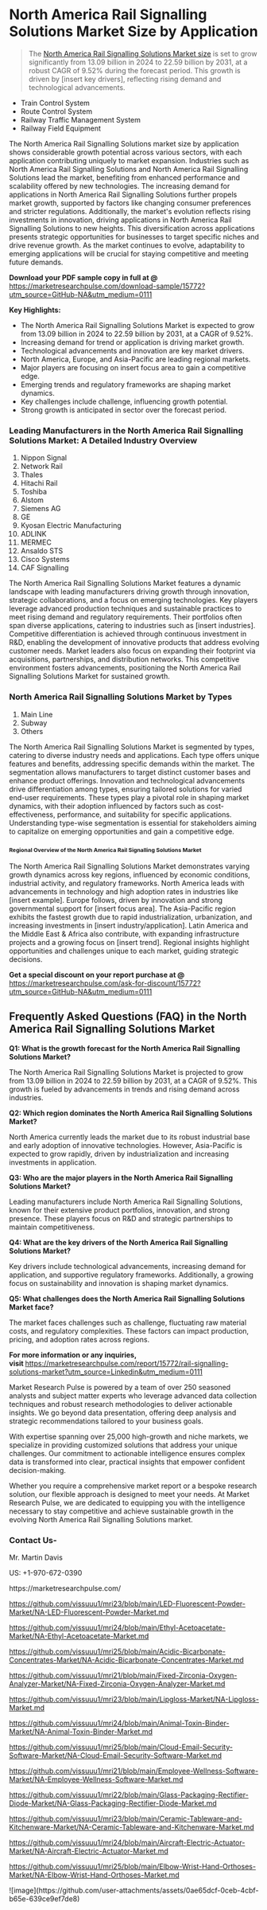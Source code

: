 <h1>North America Rail Signalling Solutions Market&nbsp;Size by Application</h1><blockquote><p>The <a href="https://marketresearchpulse.com/download-sample/15772?utm_source=GitHub-NA&amp;utm_medium=0111">North America Rail Signalling Solutions Market size</a> is set to grow significantly from 13.09 billion in 2024 to 22.59 billion by 2031, at a robust CAGR of 9.52% during the forecast period. This growth is driven by [insert key drivers], reflecting rising demand and technological advancements.</p></blockquote><ul><li>Train Control System<li> Route Control System<li> Railway Traffic Management System<li> Railway Field Equipment</li></ul><p>The North America Rail Signalling Solutions market size by application shows considerable growth potential across various sectors, with each application contributing uniquely to market expansion. Industries such as North America Rail Signalling Solutions and North America Rail Signalling Solutions lead the market, benefiting from enhanced performance and scalability offered by new technologies. The increasing demand for applications in North America Rail Signalling Solutions further propels market growth, supported by factors like changing consumer preferences and stricter regulations. Additionally, the market's evolution reflects rising investments in innovation, driving applications in North America Rail Signalling Solutions to new heights. This diversification across applications presents strategic opportunities for businesses to target specific niches and drive revenue growth. As the market continues to evolve, adaptability to emerging applications will be crucial for staying competitive and meeting future demands.</p><p><strong>Download your PDF sample copy in full at @ </strong><a href="https://marketresearchpulse.com/download-sample/15772?utm_source=GitHub-NA&amp;utm_medium=0111">https://marketresearchpulse.com/download-sample/15772?utm_source=GitHub-NA&amp;utm_medium=0111</a></p><p><strong>Key Highlights: </strong></p><ul><li>The North America Rail Signalling Solutions Market is expected to grow from 13.09 billion in 2024 to 22.59 billion by 2031, at a CAGR of 9.52%.</li><li>Increasing demand for trend or application is driving market growth.</li><li>Technological advancements and innovation are key market drivers.</li><li>North America, Europe, and Asia-Pacific are leading regional markets.</li><li>Major players are focusing on insert focus area to gain a competitive edge.</li><li>Emerging trends and regulatory frameworks are shaping market dynamics.</li><li>Key challenges include challenge, influencing growth potential.</li><li>Strong growth is anticipated in sector over the forecast period.</li></ul><h3>Leading Manufacturers in the North America Rail Signalling Solutions Market: A Detailed Industry Overview</h3><ol><li>Nippon Signal</li><li>Network Rail</li><li>Thales</li><li>Hitachi Rail</li><li>Toshiba</li><li>Alstom</li><li>Siemens AG</li><li>GE</li><li>Kyosan Electric Manufacturing</li><li>ADLINK</li><li>MERMEC</li><li>Ansaldo STS</li><li>Cisco Systems</li><li>CAF Signalling</li></ol><div class="flex max-w-full flex-col flex-grow"><div class="min-h-8 text-message flex w-full flex-col items-end gap-2 whitespace-normal break-words [.text-message+&amp;]:mt-5" dir="auto" data-message-author-role="assistant" data-message-id="fd8432e4-4910-450d-b182-61b7bfb0a01f" data-message-model-slug="gpt-4o"><div class="flex w-full flex-col gap-1 empty:hidden first:pt-[3px]"><div class="markdown prose w-full break-words dark:prose-invert light"><p>The North America Rail Signalling Solutions Market features a dynamic landscape with leading manufacturers driving growth through innovation, strategic collaborations, and a focus on emerging technologies. Key players leverage advanced production techniques and sustainable practices to meet rising demand and regulatory requirements. Their portfolios often span diverse applications, catering to industries such as [insert industries]. Competitive differentiation is achieved through continuous investment in R&amp;D, enabling the development of innovative products that address evolving customer needs. Market leaders also focus on expanding their footprint via acquisitions, partnerships, and distribution networks. This competitive environment fosters advancements, positioning the North America Rail Signalling Solutions Market for sustained growth.</p></div></div></div></div><h3>North America Rail Signalling Solutions Market by Types</h3><ol><li>Main Line<li> Subway<li> Others</li></ol><div class="flex max-w-full flex-col flex-grow"><div class="min-h-8 text-message flex w-full flex-col items-end gap-2 whitespace-normal break-words [.text-message+&amp;]:mt-5" dir="auto" data-message-author-role="assistant" data-message-id="084470be-0bb7-4664-bddf-5156b4f41249" data-message-model-slug="gpt-4o-mini"><div class="flex w-full flex-col gap-1 empty:hidden first:pt-[3px]"><div class="markdown prose w-full break-words dark:prose-invert light"><p>The North America Rail Signalling Solutions Market is segmented by types, catering to diverse industry needs and applications. Each type offers unique features and benefits, addressing specific demands within the market. The segmentation allows manufacturers to target distinct customer bases and enhance product offerings. Innovation and technological advancements drive differentiation among types, ensuring tailored solutions for varied end-user requirements. These types play a pivotal role in shaping market dynamics, with their adoption influenced by factors such as cost-effectiveness, performance, and suitability for specific applications. Understanding type-wise segmentation is essential for stakeholders aiming to capitalize on emerging opportunities and gain a competitive edge.</p></div></div></div></div><h3><span style="font-size: 11px;">Regional Overview of the North America Rail Signalling Solutions Market</span></h3><div class="flex max-w-full flex-col flex-grow"><div class="min-h-8 text-message flex w-full flex-col items-end gap-2 whitespace-normal break-words [.text-message+&amp;]:mt-5" dir="auto" data-message-author-role="assistant" data-message-id="e9038762-ce64-4e30-91c9-9bd413514231" data-message-model-slug="gpt-4o-mini"><div class="flex w-full flex-col gap-1 empty:hidden first:pt-[3px]"><div class="markdown prose w-full break-words dark:prose-invert light"><p>The North America Rail Signalling Solutions Market demonstrates varying growth dynamics across key regions, influenced by economic conditions, industrial activity, and regulatory frameworks. North America leads with advancements in technology and high adoption rates in industries like [insert example]. Europe follows, driven by innovation and strong governmental support for [insert focus area]. The Asia-Pacific region exhibits the fastest growth due to rapid industrialization, urbanization, and increasing investments in [insert industry/application]. Latin America and the Middle East &amp; Africa also contribute, with expanding infrastructure projects and a growing focus on [insert trend]. Regional insights highlight opportunities and challenges unique to each market, guiding strategic decisions.</p></div></div></div></div><p><strong>Get a special discount on your report purchase at @ </strong><a href="https://marketresearchpulse.com/ask-for-discount/15772?utm_source=GitHub-NA&amp;utm_medium=0111">https://marketresearchpulse.com/ask-for-discount/15772?utm_source=GitHub-NA&amp;utm_medium=0111</a></p><h2>Frequently Asked Questions (FAQ) in the North America Rail Signalling Solutions Market</h2><p><strong>Q1: What is the growth forecast for the North America Rail Signalling Solutions Market?</strong></p><p>The North America Rail Signalling Solutions Market is projected to grow from 13.09 billion in 2024 to 22.59 billion by 2031, at a CAGR of 9.52%. This growth is fueled by advancements in trends and rising demand across industries.</p><p><strong>Q2: Which region dominates the North America Rail Signalling Solutions Market?</strong></p><p>North America currently leads the market due to its robust industrial base and early adoption of innovative technologies. However, Asia-Pacific is expected to grow rapidly, driven by industrialization and increasing investments in application.</p><p><strong>Q3: Who are the major players in the North America Rail Signalling Solutions Market?</strong></p><p>Leading manufacturers include North America Rail Signalling Solutions, known for their extensive product portfolios, innovation, and strong presence. These players focus on R&amp;D and strategic partnerships to maintain competitiveness.</p><p><strong>Q4: What are the key drivers of the North America Rail Signalling Solutions Market?</strong></p><p>Key drivers include technological advancements, increasing demand for application, and supportive regulatory frameworks. Additionally, a growing focus on sustainability and innovation is shaping market dynamics.</p><p><strong>Q5: What challenges does the North America Rail Signalling Solutions Market face?</strong></p><p>The market faces challenges such as challenge, fluctuating raw material costs, and regulatory complexities. These factors can impact production, pricing, and adoption rates across regions.</p><p><strong>For more information or any inquiries, visit&nbsp;</strong><a href="https://marketresearchpulse.com/report/15772/rail-signalling-solutions-market?utm_source=Linkedin&utm_medium=0111">https://marketresearchpulse.com/report/15772/rail-signalling-solutions-market?utm_source=Linkedin&utm_medium=0111</a></p><p>Market Research Pulse is powered by a team of over 250 seasoned analysts and subject matter experts who leverage advanced data collection techniques and robust research methodologies to deliver actionable insights. We go beyond data presentation, offering deep analysis and strategic recommendations tailored to your business goals.</p><p>With expertise spanning over 25,000 high-growth and niche markets, we specialize in providing customized solutions that address your unique challenges. Our commitment to actionable intelligence ensures complex data is transformed into clear, practical insights that empower confident decision-making.</p><p>Whether you require a comprehensive market report or a bespoke research solution, our flexible approach is designed to meet your needs. At Market Research Pulse, we are dedicated to equipping you with the intelligence necessary to stay competitive and achieve sustainable growth in the evolving North America Rail Signalling Solutions market.</p><h3><strong>Contact Us-</strong></h3><p>Mr. Martin Davis</p><p>US: +1-970-672-0390</p><p>https://marketresearchpulse.com/</p><p><a href="https://github.com/vissuuu1/mri23/blob/main/LED-Fluorescent-Powder-Market/NA-LED-Fluorescent-Powder-Market.md">https://github.com/vissuuu1/mri23/blob/main/LED-Fluorescent-Powder-Market/NA-LED-Fluorescent-Powder-Market.md</a></p><p><a href="https://github.com/vissuuu1/mri24/blob/main/Ethyl-Acetoacetate-Market/NA-Ethyl-Acetoacetate-Market.md">https://github.com/vissuuu1/mri24/blob/main/Ethyl-Acetoacetate-Market/NA-Ethyl-Acetoacetate-Market.md</a></p><p><a href="https://github.com/vissuuu1/mri25/blob/main/Acidic-Bicarbonate-Concentrates-Market/NA-Acidic-Bicarbonate-Concentrates-Market.md">https://github.com/vissuuu1/mri25/blob/main/Acidic-Bicarbonate-Concentrates-Market/NA-Acidic-Bicarbonate-Concentrates-Market.md</a></p><p><a href="https://github.com/vissuuu1/mri21/blob/main/Fixed-Zirconia-Oxygen-Analyzer-Market/NA-Fixed-Zirconia-Oxygen-Analyzer-Market.md">https://github.com/vissuuu1/mri21/blob/main/Fixed-Zirconia-Oxygen-Analyzer-Market/NA-Fixed-Zirconia-Oxygen-Analyzer-Market.md</a></p><p><a href="https://github.com/vissuuu1/mri23/blob/main/Lipgloss-Market/NA-Lipgloss-Market.md">https://github.com/vissuuu1/mri23/blob/main/Lipgloss-Market/NA-Lipgloss-Market.md</a></p><p><a href="https://github.com/vissuuu1/mri24/blob/main/Animal-Toxin-Binder-Market/NA-Animal-Toxin-Binder-Market.md">https://github.com/vissuuu1/mri24/blob/main/Animal-Toxin-Binder-Market/NA-Animal-Toxin-Binder-Market.md</a></p><p><a href="https://github.com/vissuuu1/mri25/blob/main/Cloud-Email-Security-Software-Market/NA-Cloud-Email-Security-Software-Market.md">https://github.com/vissuuu1/mri25/blob/main/Cloud-Email-Security-Software-Market/NA-Cloud-Email-Security-Software-Market.md</a></p><p><a href="https://github.com/vissuuu1/mri21/blob/main/Employee-Wellness-Software-Market/NA-Employee-Wellness-Software-Market.md">https://github.com/vissuuu1/mri21/blob/main/Employee-Wellness-Software-Market/NA-Employee-Wellness-Software-Market.md</a></p><p><a href="https://github.com/vissuuu1/mri22/blob/main/Glass-Packaging-Rectifier-Diode-Market/NA-Glass-Packaging-Rectifier-Diode-Market.md">https://github.com/vissuuu1/mri22/blob/main/Glass-Packaging-Rectifier-Diode-Market/NA-Glass-Packaging-Rectifier-Diode-Market.md</a></p><p><a href="https://github.com/vissuuu1/mri23/blob/main/Ceramic-Tableware-and-Kitchenware-Market/NA-Ceramic-Tableware-and-Kitchenware-Market.md">https://github.com/vissuuu1/mri23/blob/main/Ceramic-Tableware-and-Kitchenware-Market/NA-Ceramic-Tableware-and-Kitchenware-Market.md</a></p><p><a href="https://github.com/vissuuu1/mri24/blob/main/Aircraft-Electric-Actuator-Market/NA-Aircraft-Electric-Actuator-Market.md">https://github.com/vissuuu1/mri24/blob/main/Aircraft-Electric-Actuator-Market/NA-Aircraft-Electric-Actuator-Market.md</a></p><p><a href="https://github.com/vissuuu1/mri25/blob/main/Elbow-Wrist-Hand-Orthoses-Market/NA-Elbow-Wrist-Hand-Orthoses-Market.md">https://github.com/vissuuu1/mri25/blob/main/Elbow-Wrist-Hand-Orthoses-Market/NA-Elbow-Wrist-Hand-Orthoses-Market.md</a></p>
![image](https://github.com/user-attachments/assets/0ae65dcf-0ceb-4cbf-b65e-639ce9ef7de8)
